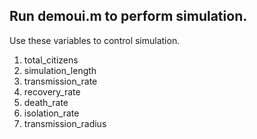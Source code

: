 ##  Run demoui.m to perform simulation.

Use these variables to control simulation. 
1. total_citizens
2. simulation_length
3. transmission_rate
4. recovery_rate
5. death_rate
6. isolation_rate
7. transmission_radius
